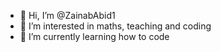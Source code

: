 - 👋 Hi, I’m @ZainabAbid1
- 👀 I’m interested in maths, teaching and coding
- 🌱 I’m currently learning how to code

<!---
ZainabAbid1/ZainabAbid1 is a ✨ special ✨ repository because its `README.md` (this file) appears on your GitHub profile.
You can click the Preview link to take a look at your changes.
--->
